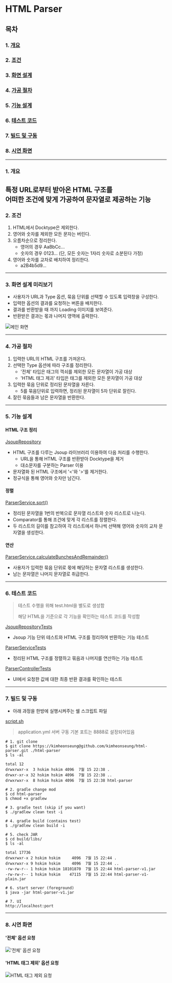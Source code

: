 # HTML Parser

## 목차
### 1. [개요](#1-개요-1)
### 2. [조건](#2-조건-1)
### 3. [화면 설계](#3-화면-설계-미리보기-1)
### 4. [가공 절차](#4-가공-절차-1)
### 5. [기능 설계](#5-기능-설계-1)
### 6. [테스트 코드](#6-테스트-코드-1)
### 7. [빌드 및 구동](#7-빌드-및-구동-1)
### 8. [시연 화면](#8-시연-화면-1)

---
### 1. 개요
특정 URL로부터 받아온 HTML 구조를  
어떠한 조건에 맞게 가공하여 문자열로 제공하는 기능
---
### 2. 조건
1. HTML에서 Docktype은 제외한다.
2. 영어와 숫자를 제외한 모든 문자는 버린다.
3. 오름차순으로 정리한다.
    * 영어의 경우 AaBbCc...
    * 숫자의 경우 0123... (단, 모든 숫자는 1자리 숫자로 소분된다 가정)
4. 영어와 숫자를 교차로 배치하여 정리한다.
    * a2B4b5d9...
---
### 3. 화면 설계 미리보기
* 사용자가 URL과 Type 옵션, 묶음 단위를 선택할 수 있도록 입력창을 구성한다.
* 입력한 옵션의 결과를 요청하는 버튼을 배치한다.
* 결과를 반환받을 때 까지 Loading 이미지를 보여준다.
* 반환받은 결과는 몫과 나머지 영역에 출력한다.
    

![메인 화면](./captures/index.PNG)

---
### 4. 가공 절차
1. 입력한 URL의 HTML 구조를 가져온다.
2. 선택한 Type 옵션에 따라 구조를 정리한다.
    * '전체' 타입은 태그의 꺽쇠를 제외한 모든 문자열이 가공 대상
    * 'HTML 태그 제괴' 타입은 태그를 제외한 모든 문자열이 가공 대상
3. 입력한 묶음 단위로 정리된 문자열을 자른다.
    * 5를 묶음단위로 입력하면, 정리된 문자열이 5자 단위로 잘린다.
4. 잘린 묶음들과 남은 문자열을 반환한다.
---
### 5. 기능 설계
#### HTML 구조 정리
[JsoupRepository](https://github.com/kimheonseung/html-parser/blob/master/src/main/java/com/devh/project/htmlparser/repository/JsoupRepository.java)
* HTML 구조를 다루는 Jsoup 라이브러리 이용하여 다음 처리를 수행한다.
    * URL을 통해 HTML 구조를 반환받아 Docktype을 제거
    * 대소문자를 구분하는 Parser 이용
* 문자열화 된 HTML 구조에서 '<'와 '>'를 제거한다.
* 정규식을 통해 영어와 숫자만 남긴다.

#### 정렬
[ParserService.sort()](https://github.com/kimheonseung/html-parser/blob/master/src/main/java/com/devh/project/htmlparser/service/ParserService.java)
* 정리된 문자열을 1번의 반복으로 문자열 리스트와 숫자 리스트로 나눈다.
* Comparator를 통해 조건에 맞게 각 리스트를 정렬한다.
* 두 리스트의 길이를 참고하여 각 리스트에서 하나씩 선택해 영어와 숫자의 교차 문자열을 생성한다.

#### 연산
[ParserService.calculateBunchesAndRemainder()](https://github.com/kimheonseung/html-parser/blob/master/src/main/java/com/devh/project/htmlparser/service/ParserService.java)
* 사용자가 입력한 묶음 단위로 몫에 해당하는 문자열 리스트를 생성한다.
* 남는 문자열은 나머지 문자열로 취급한다.
---
### 6. 테스트 코드  
> 테스트 수행을 위해 test.html을 별도로 생성함
> 
> 해당 HTML을 기준으로 각 기능을 확인하는 테스트 코드를 작성함

[JsoupRepositoryTests](https://github.com/kimheonseung/html-parser/blob/master/src/test/java/com/devh/project/htmlparser/repository/JsoupRepositoryTests.java)
* Jsoup 기능 단위 테스트와 HTML 구조를 정리하여 반환하는 기능 테스트  

[ParserServiceTests](https://github.com/kimheonseung/html-parser/blob/master/src/test/java/com/devh/project/htmlparser/service/ParserServiceTests.java)
* 정리된 HTML 구조를 정렬하고 묶음과 나머지를 연산하는 기능 테스트

[ParserControllerTests](https://github.com/kimheonseung/html-parser/blob/master/src/test/java/com/devh/project/htmlparser/controller/ParserControllerTests.java)
* UI에서 요청한 값에 대한 최종 반환 결과를 확인하는 테스트
---
### 7. 빌드 및 구동
* 아래 과정을 한방에 실행시켜주는 쉘 스크립트 파일

[script.sh](https://github.com/kimheonseung/html-parser/blob/master/script.sh)
  
>
> application.yml 서버 구동 기본 포트는 8888로 설정되어있음
```shell
# 1. git clone
$ git clone https://kimheonseung@github.com/kimheonseung/html-parser.git ./html-parser
$ ls -al

total 12
drwxrwxr-x  3 hskim hskim 4096  7월 15 22:38 .
drwxr-xr-x 32 hskim hskim 4096  7월 15 22:38 ..
drwxrwxr-x  8 hskim hskim 4096  7월 15 22:38 html-parser

# 2. gradle change mod
$ cd html-parser
$ chmod +x gradlew

# 3. gradle test (skip if you want)
$ ./gradlew clean test -i

# 4. gradle build (contains test)
$ ./gradlew clean build -i

# 5. check JAR
$ cd build/libs/
$ ls -al

total 17736
drwxrwxr-x 2 hskim hskim     4096  7월 15 22:44 .
drwxrwxr-x 9 hskim hskim     4096  7월 15 22:44 ..
-rw-rw-r-- 1 hskim hskim 18101870  7월 15 22:44 html-parser-v1.jar
-rw-rw-r-- 1 hskim hskim    47115  7월 15 22:44 html-parser-v1-plain.jar

# 6. start server (foreground)
$ java -jar html-parser-v1.jar

# 7. UI
http://localhost:port
```

---
### 8. 시연 화면

#### '전체' 옵션 요청
!['전체' 옵션 요청](./captures/result_HTML.PNG)

#### 'HTML 태그 제외' 옵션 요청
![HTML 태그 제외 요청](./captures/result_TEXT.PNG)